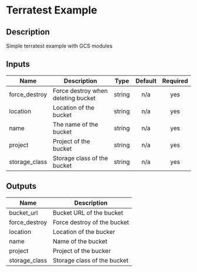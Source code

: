 # Terratest Example

## Description

Simple terratest example with GCS modules
<!-- BEGINNING OF PRE-COMMIT-TERRAFORM DOCS HOOK -->
## Inputs

| Name | Description | Type | Default | Required |
|------|-------------|:----:|:-----:|:-----:|
| force\_destroy | Force destroy when deleting bucket | string | n/a | yes |
| location | Location of the bucket | string | n/a | yes |
| name | The name of the bucket | string | n/a | yes |
| project | Project of the bucket | string | n/a | yes |
| storage\_class | Storage class of the bucket | string | n/a | yes |

## Outputs

| Name | Description |
|------|-------------|
| bucket\_url | Bucket URL of the bucket |
| force\_destroy | Force destroy of the bucket |
| location | Location of the bucker |
| name | Name of the bucket |
| project | Project of the bucker |
| storage\_class | Storage class of the bucket |

<!-- END OF PRE-COMMIT-TERRAFORM DOCS HOOK --
